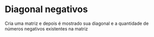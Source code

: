 # Diagonal negativos
 Cria uma matriz e depois é mostrado sua diagonal e a quantidade de números negativos existentes na matriz
